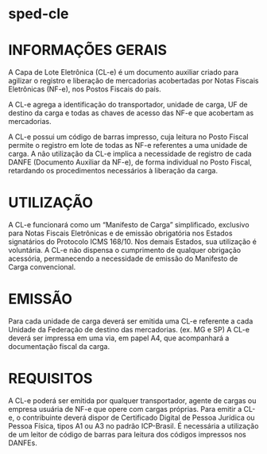 # sped-cle

# INFORMAÇÕES GERAIS
A Capa de Lote Eletrônica (CL-e) é um documento auxiliar criado para agilizar o registro e liberação de mercadorias acobertadas por Notas Fiscais Eletrônicas
(NF-e), nos Postos Fiscais do país.

A CL-e agrega a identificação do transportador, unidade de carga, UF de destino da carga e todas as chaves de acesso das NF-e que acobertam as
mercadorias.

A CL-e possui um código de barras impresso, cuja leitura no Posto Fiscal permite o registro em lote de todas as NF-e referentes a uma unidade de
carga. A não utilização da CL-e implica a necessidade de registro de cada DANFE (Documento Auxiliar da NF-e), de forma individual no Posto Fiscal,
retardando os procedimentos necessários à liberação da carga.

# UTILIZAÇÃO

A CL-e funcionará como um “Manifesto de Carga” simplificado, exclusivo para Notas Fiscais Eletrônicas e de emissão obrigatória nos Estados signatários
do Protocolo ICMS 168/10. Nos demais Estados, sua utilização é voluntária. 
A CL-e não dispensa o cumprimento de qualquer obrigação acessória, permanecendo a necessidade de emissão do Manifesto de Carga convencional.

# EMISSÃO
Para cada unidade de carga deverá ser emitida uma CL-e referente a cada Unidade da Federação de destino das mercadorias. (ex. MG e SP)
A CL-e deverá ser impressa em uma via, em papel A4, que acompanhará a documentação fiscal da carga.

# REQUISITOS
A CL-e poderá ser emitida por qualquer transportador, agente de cargas ou empresa usuária de NF-e que opere com cargas próprias.
Para emitir a CL-e, o contribuinte deverá dispor de Certificado Digital de Pessoa Jurídica ou Pessoa Física, tipos A1 ou A3 no padrão ICP-Brasil.
É necessária a utilização de um leitor de código de barras para leitura dos códigos impressos nos DANFEs.

